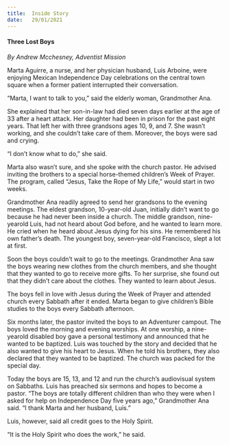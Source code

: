 ```yaml
---
title:  Inside Story
date:   29/01/2021
---
```


#### Three Lost Boys

_By Andrew Mcchesney, Adventist Mission_

Marta Aguirre, a nurse, and her physician husband, Luis Arboine, were enjoying Mexican Independence Day celebrations on the central town square when a former patient interrupted their conversation.

“Marta, I want to talk to you,” said the elderly woman, Grandmother Ana.

She explained that her son-in-law had died seven days earlier at the age of 33 after a heart attack. Her daughter had been in prison for the past eight years. That left her with three grandsons ages 10, 9, and 7. She wasn’t working, and she couldn’t take care of them. Moreover, the boys were sad and crying.

“I don’t know what to do,” she said.

Marta also wasn’t sure, and she spoke with the church pastor. He advised inviting the brothers to a special horse-themed children’s Week of Prayer. The program, called “Jesus, Take the Rope of My Life,” would start in two weeks.

Grandmother Ana readily agreed to send her grandsons to the evening meetings. The eldest grandson, 10-year-old Juan, initially didn’t want to go because he had never been inside a church. The middle grandson, nine-yearold Luis, had not heard about God before, and he wanted to learn more. He cried when he heard about Jesus dying for his sins. He remembered his own father’s death. The youngest boy, seven-year-old Francisco, slept a lot at first.

Soon the boys couldn’t wait to go to the meetings. Grandmother Ana saw the boys wearing new clothes from the church members, and she thought that they wanted to go to receive more gifts. To her surprise, she found out that they didn’t care about the clothes. They wanted to learn about Jesus.

The boys fell in love with Jesus during the Week of Prayer and attended church every Sabbath after it ended. Marta began to give children’s Bible studies to the boys every Sabbath afternoon.

Six months later, the pastor invited the boys to an Adventurer campout. The boys loved the morning and evening worships. At one worship, a nine-yearold disabled boy gave a personal testimony and announced that he wanted to be baptized. Luis was touched by the story and decided that he also wanted to give his heart to Jesus. When he told his brothers, they also declared that they wanted to be baptized. The church was packed for the special day.

Today the boys are 15, 13, and 12 and run the church’s audiovisual system on Sabbaths. Luis has preached six sermons and hopes to become a pastor. “The boys are totally different children than who they were when I asked for help on Independence Day five years ago,” Grandmother Ana said. “I thank Marta and her husband, Luis.”

Luis, however, said all credit goes to the Holy Spirit.

“It is the Holy Spirit who does the work,” he said.